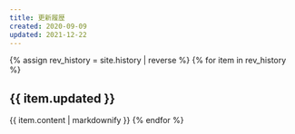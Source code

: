 ```yaml
---
title: 更新履歴
created: 2020-09-09
updated: 2021-12-22
---
```

{% assign rev_history = site.history | reverse %}
{% for item in rev_history %}
## <a name="{{ item.updated }}">{{ item.updated }}</a>
{{ item.content | markdownify }}
{% endfor %}
